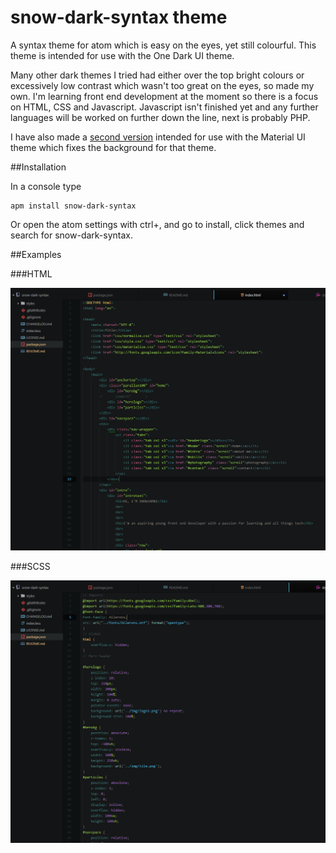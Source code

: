 # snow-dark-syntax theme

A syntax theme for atom which is easy on the eyes, yet still colourful. This theme is intended for use with the One Dark UI theme.

Many other dark themes I tried had either over the top bright colours or excessively low contrast which wasn't too great on the eyes, so made my own. I'm learning front end development at the moment so there is a focus on HTML, CSS and Javascript. Javascript isn't finished yet and any further languages will be worked on further down the line, next is probably PHP.

I have also made a [second version](https://github.com/SnowJambi/snow-dark-material-syntax) intended for use with the Material UI theme which fixes the background for that theme.

##Installation

In a console type

```shell
apm install snow-dark-syntax
```
Or open the atom settings with ctrl+, and go to install, click themes and search for snow-dark-syntax.

##Examples

###HTML

![screenshot](./screenshots/snow-dark-html.png)

###SCSS

![screenshot](./screenshots/snow-dark-scss.png)
